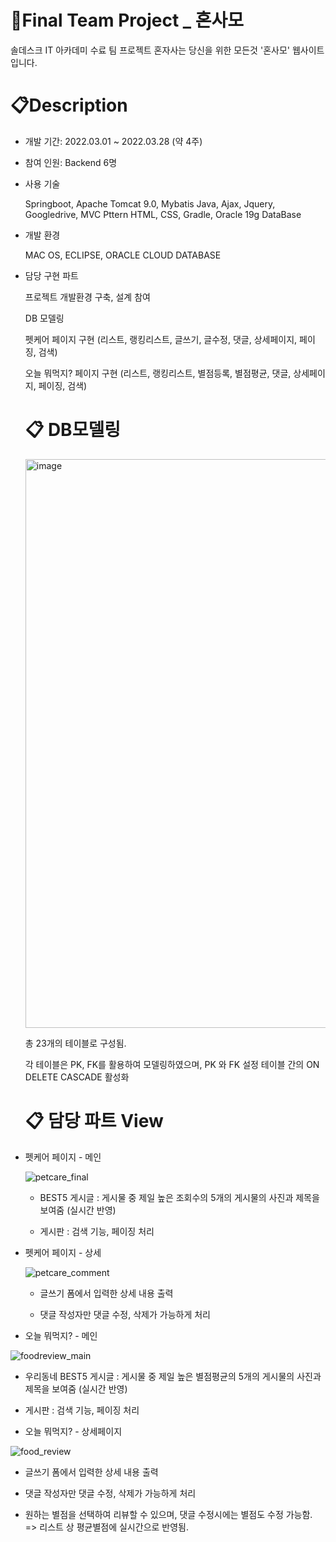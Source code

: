 # 🏡Final Team Project _ 혼사모 

솔데스크 IT 아카데미 수료 팀 프로젝트 혼자사는 당신을 위한 모든것 '혼사모' 웹사이트 입니다. 



# 📋Description

* 개발 기간: 2022.03.01 ~ 2022.03.28 (약 4주)

* 참여 인원: Backend 6명

* 사용 기술

  Springboot, Apache Tomcat 9.0, Mybatis
  Java, Ajax, Jquery, Googledrive, MVC Pttern
  HTML, CSS, Gradle, Oracle 19g DataBase

* 개발 환경

  MAC OS,
  ECLIPSE,
  ORACLE CLOUD DATABASE

* 담당 구현 파트

  프로젝트 개발환경 구축, 설계 참여

  DB 모델링

  펫케어 페이지 구현 (리스트, 랭킹리스트, 글쓰기, 글수정, 댓글, 상세페이지, 페이징, 검색)

  오늘 뭐먹지? 페이지 구현 (리스트, 랭킹리스트, 별점등록, 별점평균, 댓글, 상세페이지, 페이징, 검색)
  
  # 📋 DB모델링
  
  <img width="910" alt="image" src="https://user-images.githubusercontent.com/95472522/165872377-bfe23f34-29a1-44a0-bf36-cd3a94ac6c35.png">
  
  총 23개의 테이블로 구성됨.
  
  각 테이블은 PK, FK를 활용하여 모델링하였으며, PK 와 FK 설정 테이블 간의 ON DELETE CASCADE 활성화
  
  # 📋 담당 파트 View
  
* 펫케어 페이지 - 메인 
  
   ![petcare_final](https://user-images.githubusercontent.com/95472522/165695053-507d41d9-40e4-4b9e-83b9-5aa8997549ff.gif)
  
  * BEST5 게시글  : 게시물 중 제일 높은 조회수의 5개의 게시물의 사진과 제목을 보여줌 (실시간 반영)
  
  * 게시판 : 검색 기능, 페이징 처리
  

* 펫케어 페이지 - 상세

  ![petcare_comment](https://user-images.githubusercontent.com/95472522/165870662-3d1a008d-d739-422c-9253-6ab33b3c199f.gif)
  
  * 글쓰기 폼에서 입력한 상세 내용 출력

  * 댓글 작성자만 댓글 수정, 삭제가 가능하게 처리


* 오늘 뭐먹지? - 메인

![foodreview_main](https://user-images.githubusercontent.com/95472522/165871727-a9be4ac8-864f-4d4f-9e8d-f89ca91f648a.gif)

  * 우리동네 BEST5 게시글  : 게시물 중 제일 높은 별점평균의 5개의 게시물의 사진과 제목을 보여줌 (실시간 반영)
  
  * 게시판 : 검색 기능, 페이징 처리


* 오늘 뭐먹지? - 상세페이지

![food_review](https://user-images.githubusercontent.com/95472522/165872109-2f684934-b496-4e5a-b911-b3f60f4090ac.gif)

  * 글쓰기 폼에서 입력한 상세 내용 출력

  * 댓글 작성자만 댓글 수정, 삭제가 가능하게 처리

  * 원하는 별점을 선택하여 리뷰할 수 있으며, 댓글 수정시에는 별점도 수정 가능함. => 리스트 상 평균별점에 실시간으로 반영됨.



  
  

